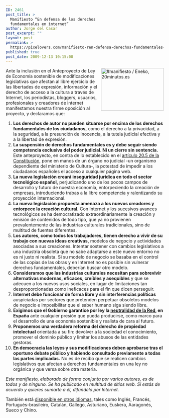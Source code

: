 ```yaml
---
ID: 2461
post_title: >
  Manifiesto “En defensa de los derechos
  fundamentales en internet”
author: Jorge del Casar
post_excerpt: ""
layout: post
permalink: >
  https://pixelovers.com/manifiesto-ren-defensa-derechos-fundamentales-internetr-443997/
published: true
post_date: 2009-12-13 10:15:00
---
```

<img style="float: right;" title="#manifiesto / Eneko, 20minutos.es" src="/app/uploads/sites/7/2009/12/443997-206868.jpg" alt="#manifiesto / Eneko, 20minutos.es" width="200" height="135" />Ante la inclusión en el Anteproyecto de Ley de Economía sostenible de modificaciones legislativas que afectan al libre ejercicio de las libertades de expresión, información y el derecho de acceso a la cultura a través de Internet, los periodistas, bloggers, usuarios, profesionales y creadores de internet manifestamos nuestra firme oposición al proyecto, y declaramos que:

<!--more-->
<ol>
	<li><strong>Los derechos de autor no pueden situarse por encima de los derechos fundamentales de los ciudadanos,</strong> como el derecho a la privacidad, a la seguridad, a la presunción de inocencia, a la tutela judicial efectiva y a la libertad de expresión.</li>
	<li><strong>La suspensión de derechos fundamentales es y debe seguir siendo competencia exclusiva del poder judicial. Ni un cierre sin sentencia.</strong> Este anteproyecto, en contra de lo establecido en el <a title="Leer el artículo 20.5 de la Constitución" href="http://narros.congreso.es/constitucion/constitucion/indice/sinopsis/sinopsis.jsp?art=20&amp;tipo=2" target="_blank">artículo 20.5 de la Constitución</a>, pone en manos de un órgano no judicial -un organismo dependiente del ministerio de Cultura-, la potestad de impedir a los ciudadanos españoles el acceso a cualquier página web.</li>
	<li><strong>La nueva legislación creará inseguridad jurídica en todo el sector tecnológico español,</strong> perjudicando uno de los pocos campos de desarrollo y futuro de nuestra economía, entorpeciendo la creación de empresas, introduciendo trabas a la libre competencia y ralentizando su proyección internacional.</li>
	<li><strong>La nueva legislación propuesta amenaza a los nuevos creadores y entorpece la creación cultural.</strong> Con Internet y los sucesivos avances tecnológicos se ha democratizado extraordinariamente la creación y emisión de contenidos de todo tipo, que ya no provienen prevalentemente de las industrias culturales tradicionales, sino de multitud de fuentes diferentes.</li>
	<li><strong>Los autores, como todos los trabajadores, tienen derecho a vivir de su trabajo con nuevas ideas creativas,</strong> modelos de negocio y actividades asociadas a sus creaciones. Intentar sostener con cambios legislativos a una industria obsoleta que no sabe adaptarse a este nuevo entorno no es ni justo ni realista. Si su modelo de negocio se basaba en el control de las copias de las obras y en Internet no es posible sin vulnerar derechos fundamentales, deberían buscar otro modelo.</li>
	<li><strong>Consideramos que las industrias culturales necesitan para sobrevivir alternativas modernas, eficaces, creíbles y asequibles</strong> y que se adecuen a los nuevos usos sociales, en lugar de limitaciones tan desproporcionadas como ineficaces para el fin que dicen perseguir.</li>
	<li><strong>Internet debe funcionar de forma libre y sin interferencias políticas</strong> auspiciadas por sectores que pretenden perpetuar obsoletos modelos de negocio e imposibilitar que el saber humano siga siendo libre.</li>
	<li><strong>Exigimos que el Gobierno garantice por ley la <a title="Neutralidad de la Red en la Wikipedia" href="http://es.wikipedia.org/wiki/Neutralidad_de_red" target="_blank">neutralidad de la Red</a>, en España</strong> ante cualquier presión que pueda producirse, como marco para el desarrollo de una economía sostenible y realista de cara al futuro.</li>
	<li><strong>Proponemos una verdadera reforma del derecho de propiedad intelectual</strong> orientada a su fin: devolver a la sociedad el conocimiento, promover el dominio público y limitar los abusos de las entidades gestoras.</li>
	<li><strong>En democracia las leyes y sus modificaciones deben aprobarse tras el oportuno debate público y habiendo consultado previamente a todas las partes implicadas.</strong> No es de recibo que se realicen cambios legislativos que afectan a derechos fundamentales en una ley no orgánica y que versa sobre otra materia.</li>
</ol>
<em>Este manifiesto, elaborado de forma conjunta por varios autores, es de todos y de ninguno. Se ha publicado en multitud de sitios web. Si estás de acuerdo y quieres sumarte a él, difúndelo por Internet.</em>

También está <a title="Ver el manifiesto en otros idiomas" href="http://wiki.manifiestointernet.org/wiki/P%C3%A1gina_Principal#Traducciones_a_otros_idiomas">disponible en otros idiomas</a>, tales como Inglés, Francés, Portugués-brasileiro, Catalán, Gallego, Asturiano, Euskera, Aaragonés, Sueco y Chino.
